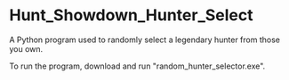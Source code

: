 # Hunt_Showdown_Hunter_Select
A Python program used to randomly select a legendary hunter from those you own.

To run the program, download and run "random_hunter_selector.exe".
